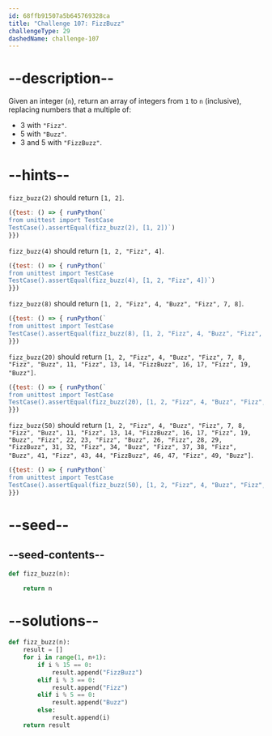 ```yaml
---
id: 68ffb91507a5b645769328ca
title: "Challenge 107: FizzBuzz"
challengeType: 29
dashedName: challenge-107
---
```


# --description--

Given an integer (`n`), return an array of integers from `1` to `n` (inclusive), replacing numbers that a multiple of:

- 3 with `"Fizz"`.
- 5 with `"Buzz"`.
- 3 and 5 with `"FizzBuzz"`.

# --hints--

`fizz_buzz(2)` should return `[1, 2]`.

```js
({test: () => { runPython(`
from unittest import TestCase
TestCase().assertEqual(fizz_buzz(2), [1, 2])`)
}})
```

`fizz_buzz(4)` should return `[1, 2, "Fizz", 4]`.

```js
({test: () => { runPython(`
from unittest import TestCase
TestCase().assertEqual(fizz_buzz(4), [1, 2, "Fizz", 4])`)
}})
```

`fizz_buzz(8)` should return `[1, 2, "Fizz", 4, "Buzz", "Fizz", 7, 8]`.

```js
({test: () => { runPython(`
from unittest import TestCase
TestCase().assertEqual(fizz_buzz(8), [1, 2, "Fizz", 4, "Buzz", "Fizz", 7, 8])`)
}})
```

`fizz_buzz(20)` should return `[1, 2, "Fizz", 4, "Buzz", "Fizz", 7, 8, "Fizz", "Buzz", 11, "Fizz", 13, 14, "FizzBuzz", 16, 17, "Fizz", 19, "Buzz"]`.

```js
({test: () => { runPython(`
from unittest import TestCase
TestCase().assertEqual(fizz_buzz(20), [1, 2, "Fizz", 4, "Buzz", "Fizz", 7, 8, "Fizz", "Buzz", 11, "Fizz", 13, 14, "FizzBuzz", 16, 17, "Fizz", 19, "Buzz"])`)
}})
```

`fizz_buzz(50)` should return `[1, 2, "Fizz", 4, "Buzz", "Fizz", 7, 8, "Fizz", "Buzz", 11, "Fizz", 13, 14, "FizzBuzz", 16, 17, "Fizz", 19, "Buzz", "Fizz", 22, 23, "Fizz", "Buzz", 26, "Fizz", 28, 29, "FizzBuzz", 31, 32, "Fizz", 34, "Buzz", "Fizz", 37, 38, "Fizz", "Buzz", 41, "Fizz", 43, 44, "FizzBuzz", 46, 47, "Fizz", 49, "Buzz"]`.

```js
({test: () => { runPython(`
from unittest import TestCase
TestCase().assertEqual(fizz_buzz(50), [1, 2, "Fizz", 4, "Buzz", "Fizz", 7, 8, "Fizz", "Buzz", 11, "Fizz", 13, 14, "FizzBuzz", 16, 17, "Fizz", 19, "Buzz", "Fizz", 22, 23, "Fizz", "Buzz", 26, "Fizz", 28, 29, "FizzBuzz", 31, 32, "Fizz", 34, "Buzz", "Fizz", 37, 38, "Fizz", "Buzz", 41, "Fizz", 43, 44, "FizzBuzz", 46, 47, "Fizz", 49, "Buzz"])`)
}})
```

# --seed--

## --seed-contents--

```py
def fizz_buzz(n):

    return n
```

# --solutions--

```py
def fizz_buzz(n):
    result = []
    for i in range(1, n+1):
        if i % 15 == 0:
            result.append("FizzBuzz")
        elif i % 3 == 0:
            result.append("Fizz")
        elif i % 5 == 0:
            result.append("Buzz")
        else:
            result.append(i)
    return result
```
